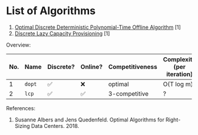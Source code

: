 # List of Algorithms

1. [Optimal Discrete Deterministic Polynomial-Time Offline Algorithm](alg1.rs) [1]
2. [Discrete Lazy Capacity Provisioning](alg2.rs) [1]

Overview:

| No. | Name   | Discrete? | Online? | Competitiveness | Complexity (per iteration) |
| --- | ------ | --------- | ------- | --------------- | -------------------------- |
| 1   | `dopt` | ✅        | ❌      | optimal         | O(T log m)                 |
| 2   | `lcp`  | ✅        | ✅      | 3-competitive   | ?                          |

References:

1. Susanne Albers and Jens Quedenfeld. Optimal Algorithms for Right-Sizing Data Centers. 2018.

